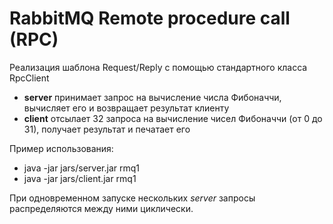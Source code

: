# RabbitMQ Remote procedure call (RPC)

Реализация шаблона Request/Reply с помощью стандартного класса RpcClient

* **server** принимает запрос на вычисление числа Фибоначчи, вычисляет его и возвращает результат клиенту 
* **client** отсылает 32 запроса на вычисление чисел Фибоначчи (от 0 до 31), получает результат и печатает его

Пример использования:
* java -jar jars/server.jar rmq1
* java -jar jars/client.jar rmq1

При одновременном запуске нескольких *server* запросы распределяются между ними циклически.
